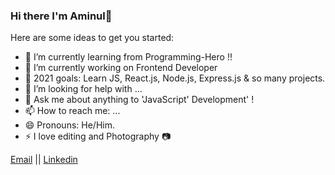### Hi there I'm Aminul👋




Here are some ideas to get you started:

- 📓 I’m currently learning from Programming-Hero !!
- 🌱  I’m currently working on Frontend Developer
- 🥅 2021 goals: Learn JS, React.js, Node.js, Express.js & so many projects.
- 🤔 I’m looking for help with ...
- 💬 Ask me about anything to 'JavaScript'  Development' !
- 📫 How to reach me: ...
- 😄 Pronouns: He/Him.
- ⚡  I love editing and Photography 📷 

<a href="https:aminulislamrana804@gmail.com">Email</a> || <a href="https://www.linkedin.com/in/aminul-info-360/">Linkedin</a>
